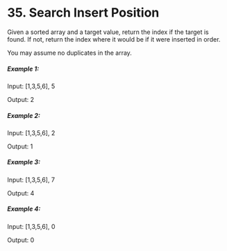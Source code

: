 # 35. Search Insert Position

Given a sorted array and a target value, return the index if the target is found. If not, return the index where it would be if it were inserted in order.

You may assume no duplicates in the array.

##### Example 1:

Input: [1,3,5,6], 5

Output: 2

##### Example 2:

Input: [1,3,5,6], 2

Output: 1

##### Example 3:

Input: [1,3,5,6], 7

Output: 4

##### Example 4:

Input: [1,3,5,6], 0

Output: 0
